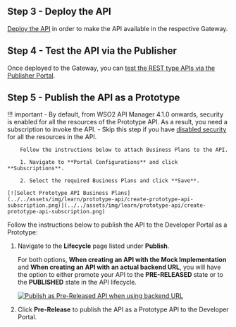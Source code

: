 ## Step 3 - Deploy the API

[Deploy the API](/deploy-and-publish/deploy-on-gateway/deploy-api/deploy-an-api/) in order to make the API available in the respective Gateway.

## Step 4 - Test the API via the Publisher

Once deployed to the Gateway, you can [test the REST type APIs via the Publisher Portal](/design/create-api/create-rest-api/test-a-rest-api).

## Step 5 - Publish the API as a Prototype

!!! important
		- By default, from WSO2 API Manager 4.1.0 onwards, security is enabled for all the resources of the Prototype API. As a result, you need a subscription to invoke the API.
    - Skip this step if you have [disabled security](/design/api-security/api-authentication/disable-security/) for all the resources in the API.

		Follow the instructions below to attach Business Plans to the API.

		1. Navigate to **Portal Configurations** and click **Subscriptions**.

		2. Select the required Business Plans and click **Save**.

    [![Select Prototype API Business Plans](../../assets/img/learn/prototype-api/create-prototype-api-subscription.png)](../../assets/img/learn/prototype-api/create-prototype-api-subscription.png)

Follow the instructions below to publish the API to the Developer Portal as a Prototype:

1. Navigate to the **Lifecycle** page listed under **Publish**.  
    
    For both options, **When creating an API with the Mock Implementation** and **When creating an API with an actual backend URL**, you will have the option to either promote your API to the **PRE-RELEASED** state or to the **PUBLISHED** state in the API lifecycle.

    [![Publish as Pre-Released API when using backend URL](../../assets/img/learn/prototype-api/backend-url-lifecycle.png)](../../assets/img/learn/prototype-api/backend-url-lifecycle.png)

2. Click **Pre-Release** to publish the API as a Prototype API to the Developer Portal.
